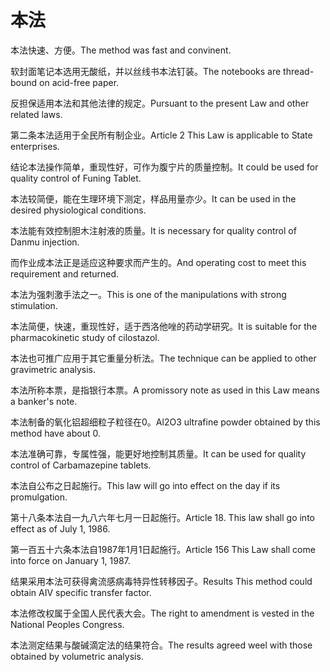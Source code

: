 # 本法

<p><span class="chinese">本法快速、方便。</span><span class="english">The method was fast and convinent.</span></p>

<p><span class="chinese">软封面笔记本选用无酸纸，并以丝线书本法钉装。</span><span class="english">The notebooks are thread-bound on acid-free paper.</span></p>

<p><span class="chinese">反担保适用本法和其他法律的规定。</span><span class="english">Pursuant to the present Law and other related laws.</span></p>

<p><span class="chinese">第二条本法适用于全民所有制企业。</span><span class="english">Article 2 This Law is applicable to State enterprises.</span></p>

<p><span class="chinese">结论本法操作简单，重现性好，可作为腹宁片的质量控制。</span><span class="english">It could be used for quality control of Funing Tablet.</span></p>

<p><span class="chinese">本法较简便，能在生理环境下测定，样品用量亦少。</span><span class="english">It can be used in the desired physiological conditions.</span></p>

<p><span class="chinese">本法能有效控制胆木注射液的质量。</span><span class="english">It is necessary for quality control of Danmu injection.</span></p>

<p><span class="chinese">而作业成本法正是适应这种要求而产生的。</span><span class="english">And operating cost to meet this requirement and returned.</span></p>

<p><span class="chinese">本法为强刺激手法之一。</span><span class="english">This is one of the manipulations with strong stimulation.</span></p>

<p><span class="chinese">本法简便，快速，重现性好，适于西洛他唑的药动学研究。</span><span class="english">It is suitable for the pharmacokinetic study of cilostazol.</span></p>

<p><span class="chinese">本法也可推广应用于其它重量分析法。</span><span class="english">The technique can be applied to other gravimetric analysis.</span></p>

<p><span class="chinese">本法所称本票，是指银行本票。</span><span class="english">A promissory note as used in this Law means a banker's note.</span></p>

<p><span class="chinese">本法制备的氧化铝超细粒子粒径在0。</span><span class="english">Al2O3 ultrafine powder obtained by this method have about 0.</span></p>

<p><span class="chinese">本法准确可靠，专属性强，能更好地控制其质量。</span><span class="english">It can be used for quality control of Carbamazepine tablets.</span></p>

<p><span class="chinese">本法自公布之日起施行。</span><span class="english">This law will go into effect on the day if its promulgation.</span></p>

<p><span class="chinese">第十八条本法自一九八六年七月一日起施行。</span><span class="english">Article 18. This law shall go into effect as of July 1, 1986.</span></p>

<p><span class="chinese">第一百五十六条本法自1987年1月1日起施行。</span><span class="english">Article 156 This Law shall come into force on January 1, 1987.</span></p>

<p><span class="chinese">结果采用本法可获得禽流感病毒特异性转移因子。</span><span class="english">Results This method could obtain AIV specific transfer factor.</span></p>

<p><span class="chinese">本法修改权属于全国人民代表大会。</span><span class="english">The right to amendment is vested in the National Peoples Congress.</span></p>

<p><span class="chinese">本法测定结果与酸碱滴定法的结果符合。</span><span class="english">The results agreed weel with those obtained by volumetric analysis.</span></p>

